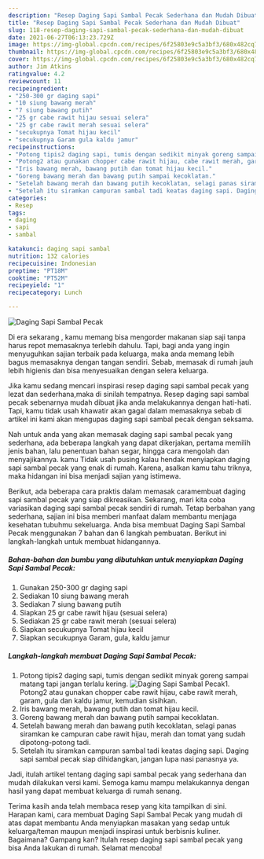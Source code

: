```yaml
---
description: "Resep Daging Sapi Sambal Pecak Sederhana dan Mudah Dibuat"
title: "Resep Daging Sapi Sambal Pecak Sederhana dan Mudah Dibuat"
slug: 118-resep-daging-sapi-sambal-pecak-sederhana-dan-mudah-dibuat
date: 2021-06-27T06:13:23.729Z
image: https://img-global.cpcdn.com/recipes/6f25803e9c5a3bf3/680x482cq70/daging-sapi-sambal-pecak-foto-resep-utama.jpg
thumbnail: https://img-global.cpcdn.com/recipes/6f25803e9c5a3bf3/680x482cq70/daging-sapi-sambal-pecak-foto-resep-utama.jpg
cover: https://img-global.cpcdn.com/recipes/6f25803e9c5a3bf3/680x482cq70/daging-sapi-sambal-pecak-foto-resep-utama.jpg
author: Jim Atkins
ratingvalue: 4.2
reviewcount: 11
recipeingredient:
- "250-300 gr daging sapi"
- "10 siung bawang merah"
- "7 siung bawang putih"
- "25 gr cabe rawit hijau sesuai selera"
- "25 gr cabe rawit merah sesuai selera"
- "secukupnya Tomat hijau kecil"
- "secukupnya Garam gula kaldu jamur"
recipeinstructions:
- "Potong tipis2 daging sapi, tumis dengan sedikit minyak goreng sampai matang tapi jangan terlalu kering."
- "Potong2 atau gunakan chopper cabe rawit hijau, cabe rawit merah, garam, gula dan kaldu jamur, kemudian sisihkan."
- "Iris bawang merah, bawang putih dan tomat hijau kecil."
- "Goreng bawang merah dan bawang putih sampai kecoklatan."
- "Setelah bawang merah dan bawang putih kecoklatan, selagi panas siramkan ke campuran cabe rawit hijau, merah dan tomat yang sudah dipotong-potong tadi."
- "Setelah itu siramkan campuran sambal tadi keatas daging sapi. Daging sapi sambal pecak siap dihidangkan, jangan lupa nasi panasnya ya."
categories:
- Resep
tags:
- daging
- sapi
- sambal

katakunci: daging sapi sambal 
nutrition: 132 calories
recipecuisine: Indonesian
preptime: "PT18M"
cooktime: "PT52M"
recipeyield: "1"
recipecategory: Lunch

---
```



![Daging Sapi Sambal Pecak](https://img-global.cpcdn.com/recipes/6f25803e9c5a3bf3/680x482cq70/daging-sapi-sambal-pecak-foto-resep-utama.jpg)

Di era  sekarang , kamu memang bisa mengorder makanan siap saji tanpa harus repot memasaknya terlebih dahulu. Tapi, bagi anda yang ingin menyuguhkan sajian terbaik pada keluarga, maka anda memang lebih bagus memasaknya dengan tangan sendiri. Sebab, memasak di rumah jauh lebih higienis dan bisa menyesuaikan dengan selera keluarga.

Jika kamu sedang mencari inspirasi resep daging sapi sambal pecak yang lezat dan sederhana,maka di sinilah tempatnya. Resep daging sapi sambal pecak  sebenarnya mudah dibuat jika anda melakukannya dengan hati-hati. Tapi, kamu tidak usah khawatir akan gagal dalam memasaknya 
sebab di artikel ini kami akan mengupas daging sapi sambal pecak dengan seksama.  



Nah untuk anda yang akan memasak daging sapi sambal pecak yang sederhana, ada beberapa langkah yang dapat dikerjakan, pertama memilih jenis bahan, lalu penentuan bahan segar, hingga cara mengolah dan menyajikannya. kamu Tidak usah pusing kalau hendak menyiapkan daging sapi sambal pecak yang enak di rumah. Karena, asalkan kamu  tahu triknya, maka hidangan ini bisa menjadi sajian yang istimewa.

Berikut, ada beberapa cara praktis  dalam memasak caramembuat daging sapi sambal pecak yang siap dikreasikan. Sekarang, mari kita coba variasikan daging sapi sambal pecak sendiri di rumah. Tetap berbahan yang sederhana, sajian ini bisa memberi manfaat dalam membantu menjaga kesehatan tubuhmu sekeluarga. Anda bisa membuat Daging Sapi Sambal Pecak menggunakan 7 bahan dan 6 langkah pembuatan. Berikut ini langkah-langkah untuk membuat hidangannya.

<!--inarticleads1-->

##### Bahan-bahan dan bumbu yang dibutuhkan untuk menyiapkan Daging Sapi Sambal Pecak:

1. Gunakan 250-300 gr daging sapi
1. Sediakan 10 siung bawang merah
1. Sediakan 7 siung bawang putih
1. Siapkan 25 gr cabe rawit hijau (sesuai selera)
1. Sediakan 25 gr cabe rawit merah (sesuai selera)
1. Siapkan secukupnya Tomat hijau kecil
1. Siapkan secukupnya Garam, gula, kaldu jamur




<!--inarticleads2-->

##### Langkah-langkah membuat Daging Sapi Sambal Pecak:

1. Potong tipis2 daging sapi, tumis dengan sedikit minyak goreng sampai matang tapi jangan terlalu kering.
<img src="https://img-global.cpcdn.com/steps/69823a0801c3de91/160x128cq70/daging-sapi-sambal-pecak-langkah-memasak-1-foto.jpg" alt="Daging Sapi Sambal Pecak">1. Potong2 atau gunakan chopper cabe rawit hijau, cabe rawit merah, garam, gula dan kaldu jamur, kemudian sisihkan.
1. Iris bawang merah, bawang putih dan tomat hijau kecil.
1. Goreng bawang merah dan bawang putih sampai kecoklatan.
1. Setelah bawang merah dan bawang putih kecoklatan, selagi panas siramkan ke campuran cabe rawit hijau, merah dan tomat yang sudah dipotong-potong tadi.
1. Setelah itu siramkan campuran sambal tadi keatas daging sapi. Daging sapi sambal pecak siap dihidangkan, jangan lupa nasi panasnya ya.




Jadi, itulah artikel tentang  daging sapi sambal pecak  yang sederhana dan mudah dilakukan versi kami. Semoga kamu mampu melakukannya dengan hasil yang dapat membuat keluarga di rumah senang. 

Terima kasih anda telah membaca resep yang kita tampilkan di sini. Harapan kami, cara membuat  Daging Sapi Sambal Pecak yang mudah di atas dapat membantu Anda menyiapkan masakan yang sedap untuk keluarga/teman maupun menjadi inspirasi untuk berbisnis kuliner. Bagaimana? Gampang kan? Itulah resep daging sapi sambal pecak yang bisa Anda lakukan di rumah. Selamat mencoba!

